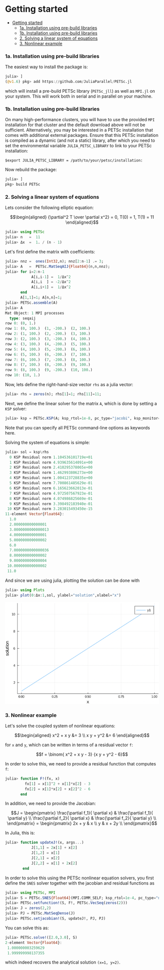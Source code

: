 # Getting started


- [Getting started](#getting-started)
    - [1a. Installation using pre-build libraries](#1a-installation-using-pre-build-libraries)
    - [1b. Installation using pre-build libraries](#1b-installation-using-pre-build-libraries)
    - [2. Solving a linear system of equations](#2-solving-a-linear-system-of-equations)
    - [3. Nonlinear example](#3-nonlinear-example)

### 1a. Installation using pre-build libraries 
The easiest way to install the package is: 
```julia
julia> ]
(@v1.6) pkg> add https://github.com/JuliaParallel/PETSc.jl
```
which will install a pre-build PETSc library (`PETSc_jll`) as well as `MPI.jl` on your system. This will work both in serial and in parallel on your machine.

### 1b. Installation using pre-build libraries 
On many high-performance clusters, you will have to use the provided `MPI` installation for that cluster and the default download above will not be sufficient. Alternatively, you may be interested in a PETSc installation that comes with additional external packages. Ensure that this PETSc installation is compiled as a dynamic (and not a static) library, after which you need to set the environmental variable `JULIA_PETSC_LIBRARY` to link to your PETSc installation: 

```
$export JULIA_PETSC_LIBRARY = /path/to/your/petsc/installation:
```

Now rebuild the package:
```julia
julia> ]
pkg> build PETSc
```

### 2. Solving a linear system of equations

Lets consider the following elliptic equation:
```math
\begin{aligned}
{\partial^2 T \over \partial x^2}  = 0, T(0) = 1, T(1) = 11
\end{aligned}
```

```julia
julia> using PETSc
julia> n   =  11
julia> Δx  =  1. / (n - 1)
```

Let's first define the matrix with coefficients:
```julia
julia> nnz =  ones(Int32,n); nnz[2:n-1] .= 3;
julia> A   =  PETSc.MatSeqAIJ{Float64}(n,n,nnz);
julia> for i=2:n-1
            A[i,i-1] =  1/Δx^2
            A[i,i  ] = -2/Δx^2
            A[i,i+1] =  1/Δx^2
       end
       A[1,1]=1; A[n,n]=1;
julia> PETSc.assemble(A)
julia> A
Mat Object: 1 MPI processes
  type: seqaij
row 0: (0, 1.) 
row 1: (0, 100.)  (1, -200.)  (2, 100.) 
row 2: (1, 100.)  (2, -200.)  (3, 100.) 
row 3: (2, 100.)  (3, -200.)  (4, 100.) 
row 4: (3, 100.)  (4, -200.)  (5, 100.) 
row 5: (4, 100.)  (5, -200.)  (6, 100.) 
row 6: (5, 100.)  (6, -200.)  (7, 100.) 
row 7: (6, 100.)  (7, -200.)  (8, 100.) 
row 8: (7, 100.)  (8, -200.)  (9, 100.) 
row 9: (8, 100.)  (9, -200.)  (10, 100.) 
row 10: (10, 1.) 
```
Now, lets define the right-hand-size vector `rhs` as a julia vector:
```julia
julia> rhs = zeros(n); rhs[1]=1; rhs[11]=11;
```

Next, we define the linear solver for the matrix `A`, which is done by setting a `KSP` solver: 
```julia
julia> ksp = PETSc.KSP(A; ksp_rtol=1e-8, pc_type="jacobi", ksp_monitor=true)
```
Note that you can specify all PETSc command-line options as keywords here.

Solving the system of equations is simple:
```julia
julia> sol = ksp\rhs
  0 KSP Residual norm 1.104536101719e+01 
  1 KSP Residual norm 4.939635614091e+00 
  2 KSP Residual norm 2.410295378065e+00 
  3 KSP Residual norm 1.462993806273e+00 
  4 KSP Residual norm 1.004123728835e+00 
  5 KSP Residual norm 7.700861485629e-01 
  6 KSP Residual norm 6.165623662013e-01 
  7 KSP Residual norm 4.972507567923e-01 
  8 KSP Residual norm 4.074986825669e-01 
  9 KSP Residual norm 3.398492183940e-01 
 10 KSP Residual norm 3.283015493450e-15 
11-element Vector{Float64}:
  1.0
  2.000000000000001
  3.0000000000000013
  4.000000000000001
  5.000000000000002
  6.0
  7.0000000000000036
  8.000000000000002
  9.000000000000004
 10.000000000000002
 11.0
```
And since we are using julia, plotting the solution can be done with
```julia
julia> using Plots
julia> plot(0:Δx:1,sol, ylabel="solution",xlabel="x")
```

![linear_solution](../assets/img/linear_KSP_solution.png)



### 3. Nonlinear example
Let's solve the coupled system of nonlinear equations: 
```math
\begin{aligned}
x^2 + x y  &= 3 \\
x y + y^2  &= 6
\end{aligned}
```
for ``x`` and ``y``, which can be written in terms of a residual vector ``f``:
```math
f = \binom{ x^2 + x y  - 3} {x y + y^2  - 6}
```

In order to solve this, we need to provide a residual function that computes ``f``:
```julia
julia> function F!(fx, x)
         fx[1] = x[1]^2 + x[1]*x[2] - 3
         fx[2] = x[1]*x[2] + x[2]^2 - 6
       end
```

In addition, we need to provide the Jacobian:
```math
J = 
\begin{pmatrix}
\frac{\partial f_1}{ \partial x} & \frac{\partial f_1}{ \partial y}  \\
\frac{\partial f_2}{ \partial x} & \frac{\partial f_2}{ \partial y}  \\
\end{pmatrix}
= 
\begin{pmatrix}
2x + y & x  \\
y & x + 2y  \\
\end{pmatrix}
```
In Julia, this is:
```julia
julia> function updateJ!(x, args...)
            J[1,1] = 2x[1] + x[2]
            J[1,2] = x[1]
            J[2,1] = x[2]
            J[2,2] = x[1] + 2x[2]
        end
```
In order to solve this using the PETSc nonlinear equation solvers, you first define the `SNES` solver together with the jacobian and residual functions as 
```julia
julia> using PETSc, MPI
julia> S = PETSc.SNES{Float64}(MPI.COMM_SELF; ksp_rtol=1e-4, pc_type="none")
julia> PETSc.setfunction!(S, F!, PETSc.VecSeq(zeros(2)))
julia> J = zeros(2,2)
julia> PJ = PETSc.MatSeqDense(J)
julia> PETSc.setjacobian!(S, updateJ!, PJ, PJ)
```

You can solve this as:
```julia
julia> PETSc.solve!([2.0,3.0], S)
2-element Vector{Float64}:
 1.000000003259629
 1.999999998137355
```
which indeed recovers the analytical solution ``(x=1, y=2)``.
